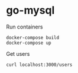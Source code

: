 # go-mysql

Run containers
```
docker-compose build
docker-compose up
```

Get users
```
curl localhost:3000/users
```
